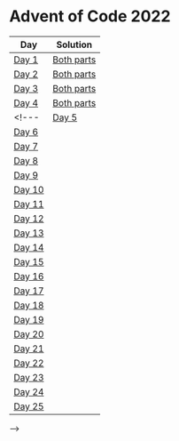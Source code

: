 # Advent of Code 2022


| Day | Solution |
|---|---|
| [Day 1](https://adventofcode.com/2022/day/1) | [Both parts](1.cpp) |
| [Day 2](https://adventofcode.com/2022/day/2) | [Both parts](2.cpp) |
| [Day 3](https://adventofcode.com/2022/day/3) | [Both parts](3.cpp) |
| [Day 4](https://adventofcode.com/2022/day/4) | [Both parts](4.cpp) |
<!---| [Day 5](https://adventofcode.com/2022/day/5) |  |
| [Day 6](https://adventofcode.com/2022/day/6) |  |
| [Day 7](https://adventofcode.com/2022/day/7) |  |
| [Day 8](https://adventofcode.com/2022/day/8) |  |
| [Day 9](https://adventofcode.com/2022/day/9) |  |
| [Day 10](https://adventofcode.com/2022/day/10) |  |
| [Day 11](https://adventofcode.com/2022/day/11) |  |
| [Day 12](https://adventofcode.com/2022/day/12) |  |
| [Day 13](https://adventofcode.com/2022/day/13) |  |
| [Day 14](https://adventofcode.com/2022/day/14) |  |
| [Day 15](https://adventofcode.com/2022/day/15) |  |
| [Day 16](https://adventofcode.com/2022/day/16) |  |
| [Day 17](https://adventofcode.com/2022/day/17) |  |
| [Day 18](https://adventofcode.com/2022/day/18) |  |
| [Day 19](https://adventofcode.com/2022/day/19) |  |
| [Day 20](https://adventofcode.com/2022/day/20) |  |
| [Day 21](https://adventofcode.com/2022/day/21) |  |
| [Day 22](https://adventofcode.com/2022/day/22) |  |
| [Day 23](https://adventofcode.com/2022/day/23) |  |
| [Day 24](https://adventofcode.com/2022/day/24) |  |
| [Day 25](https://adventofcode.com/2022/day/25) |  |
-->